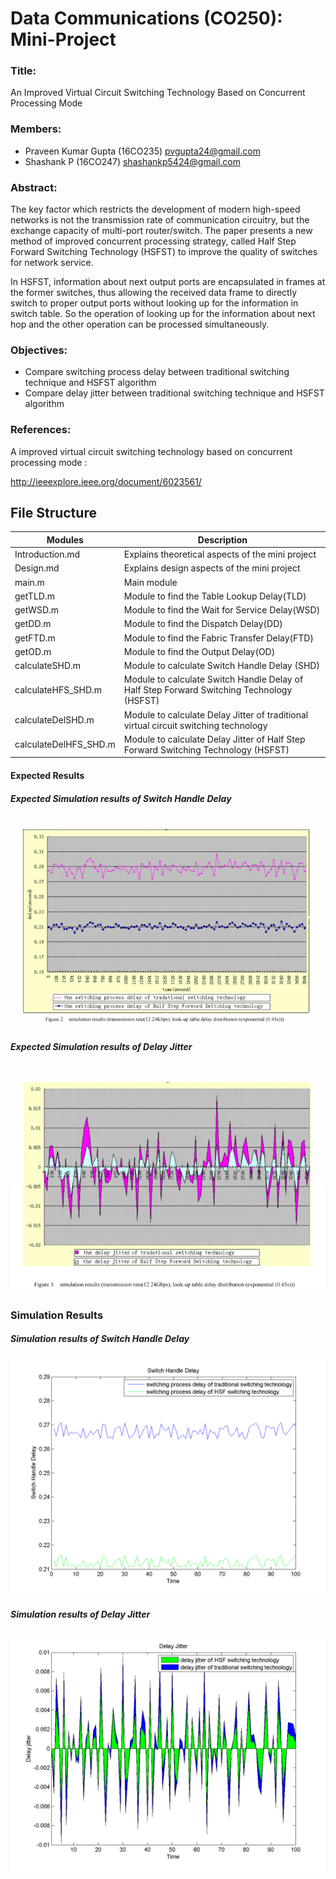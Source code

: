 # Data Communications (CO250): Mini-Project

### Title:

An Improved Virtual Circuit Switching Technology Based on Concurrent Processing Mode

### Members:
* Praveen Kumar Gupta (16CO235)   pvgupta24@gmail.com
*  Shashank P (16CO247)           shashankp5424@gmail.com

### Abstract:

The key factor which restricts the development of modern high-speed networks is not the transmission rate of communication circuitry, but the exchange capacity of multi-port router/switch. The paper presents a new method of improved concurrent processing strategy, called Half Step Forward Switching Technology (HSFST) to improve the quality of switches for network service. 

In HSFST, information about next output ports are encapsulated in frames at the former switches, thus allowing the received data frame to directly switch to proper output ports without looking up for the information in switch table. So the operation of looking up for the information about next hop and the other operation can be processed simultaneously.

### Objectives:

* Compare switching process delay between traditional switching technique and HSFST algorithm
* Compare delay jitter between traditional switching technique and HSFST algorithm

### References:

A improved virtual circuit switching technology based on concurrent processing mode : 

http://ieeexplore.ieee.org/document/6023561/

## File Structure

| Modules        	    | Description 
| ------------- 	    |------------- 
| Introduction.md	    | Explains theoretical aspects of the mini project 
| Design.md      	    | Explains design aspects of the mini project  
| main.m  			    | Main module     
| getTLD.m              | Module to find the Table Lookup Delay(TLD)
| getWSD.m              | Module to find the Wait for Service Delay(WSD)
| getDD.m               | Module to find the Dispatch Delay(DD)
| getFTD.m              | Module to find the Fabric Transfer Delay(FTD)
| getOD.m               | Module to find the Output Delay(OD)
| calculateSHD.m        | Module to calculate Switch Handle Delay (SHD)
| calculateHFS_SHD.m    | Module to calculate Switch Handle Delay of Half Step Forward Switching Technology (HSFST)
| calculateDelSHD.m     | Module to calculate Delay Jitter of traditional virtual circuit switching technology
| calculateDelHFS_SHD.m | Module to calculate Delay Jitter of Half Step Forward Switching Technology (HSFST)

#### Expected Results

##### Expected Simulation results of Switch Handle Delay
![Delay](delay.png)

##### Expected Simulation results of Delay Jitter
![Delay jitter](delay_jitter.png)

### Simulation Results

##### Simulation results of Switch Handle Delay
![Delay](SHD.png)

##### Simulation results of Delay Jitter
![Delay jitter](DelayJitter.png)
